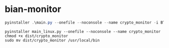 # bian-monitor

```powershell
pyinstaller .\main.py --onefile --noconsole --name crypto_monitor -i BTC.png --add-data "BTC.png;."
```


```shell
pyinstaller main_linux.py --onefile --noconsole --name crypto_monitor
chmod +x dist/crypto_monitor
sudo mv dist/crypto_monitor /usr/local/bin
```
